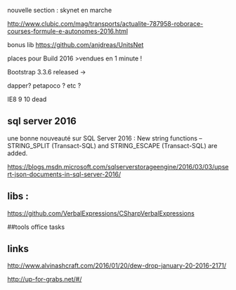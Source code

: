 
nouvelle section : skynet en marche

http://www.clubic.com/mag/transports/actualite-787958-roborace-courses-formule-e-autonomes-2016.html

bonus lib
https://github.com/anjdreas/UnitsNet


places pour Build 2016 >vendues en 1 minute !

Bootstrap 3.3.6 released -> 



dapper? petapoco ? etc ?

IE8 9 10 dead

## sql server 2016

une bonne nouveauté sur SQL Server 2016 : 
New string functions – STRING_SPLIT (Transact-SQL) and STRING_ESCAPE (Transact-SQL) are added. 

https://blogs.msdn.microsoft.com/sqlserverstorageengine/2016/03/03/upsert-json-documents-in-sql-server-2016/


## libs :

https://github.com/VerbalExpressions/CSharpVerbalExpressions

##tools office tasks

## links
http://www.alvinashcraft.com/2016/01/20/dew-drop-january-20-2016-2171/


http://up-for-grabs.net/#/
